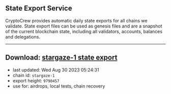 ## State Export Service
CryptoCrew provides automatic daily state exports for all chains we validate. State export files can be used as genesis files and are a snapshot of the current blockchain state, including all validators, accounts, balances and delegations.

---
**Download: [stargaze-1 state export](https://dl.ccvalidators.com/SERVICE/stargaze/stargaze-1_export_9790457.json)**
---

- last updated: Wed Aug 30 2023 05:24:31
- chain id: `stargaze-1`
- export height: `9790457`
- use for: airdrops, local tests, chain recovery
